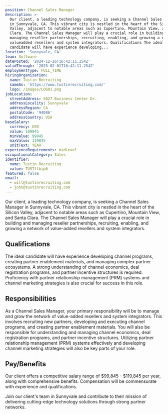 ```yaml
---
position: Channel Sales Manager
description: >-
  Our client, a leading technology company, is seeking a Channel Sales Manager
  in Sunnyvale, CA. This vibrant city is nestled in the heart of the Silicon
  Valley, adjacent to notable areas such as Cupertino, Mountain View, and Santa
  Clara. The Channel Sales Manager will play a crucial role in building and
  managing reseller partnerships, recruiting, enabling, and growing a network of
  valueadded resellers and system integrators. Qualifications The ideal
  candidate will have experience developing...
location: 'Sunnyvale, CA'
team: Software
datePosted: '2024-12-26T16:42:11.254Z'
validThrough: '2025-02-01T16:42:11.254Z'
employmentType: FULL_TIME
hiringOrganization:
  name: Tustin Recruiting
  sameAs: 'https://www.tustinrecruiting.com/'
  logo: /images/LOGO1.png
jobLocation:
  streetAddress: 5027 Business Center Dr.
  addressLocality: Sunnyvale
  addressRegion: CA
  postalCode: '94086'
  addressCountry: USA
baseSalary:
  currency: USD
  value: 109845
  minValue: 99845
  maxValue: 119845
  unitText: YEAR
experienceRequirements: midLevel
occupationalCategory: Sales
identifier:
  name: Tustin Recruiting
  value: TUSTflbip6
featured: false
email:
  - will@tustinrecruiting.com
  - john@tustinrecruiting.com
---
```




Our client, a leading technology company, is seeking a Channel Sales Manager in Sunnyvale, CA. This vibrant city is nestled in the heart of the Silicon Valley, adjacent to notable areas such as Cupertino, Mountain View, and Santa Clara. The Channel Sales Manager will play a crucial role in building and managing reseller partnerships, recruiting, enabling, and growing a network of value-added resellers and system integrators.

## Qualifications

The ideal candidate will have experience developing channel programs, creating partner enablement materials, and managing complex partner ecosystems. A strong understanding of channel economics, deal registration programs, and partner incentive structures is required. Proficiency with partner relationship management (PRM) systems and channel marketing strategies is also crucial for success in this role.

## Responsibilities

As a Channel Sales Manager, your primary responsibility will be to manage and grow the network of value-added resellers and system integrators. This involves recruiting new partners, developing and executing channel programs, and creating partner enablement materials. You will also be responsible for understanding and managing channel economics, deal registration programs, and partner incentive structures. Utilizing partner relationship management (PRM) systems effectively and developing channel marketing strategies will also be key parts of your role.

## Pay/Benefits

Our client offers a competitive salary range of $99,845 - $119,845 per year, along with comprehensive benefits. Compensation will be commensurate with experience and qualifications. 

Join our client's team in Sunnyvale and contribute to their mission of delivering cutting-edge technology solutions through strong partner networks.
